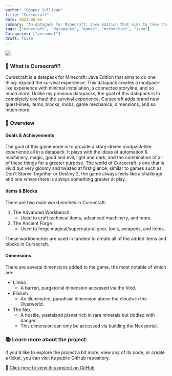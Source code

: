 ```yaml
---
author: "Cooper Sullivan"
title: "Cursecraft"
date: 2021-06-05
summary: "An datapack for Minecraft: Java Edition that aims to take the survival experience to its limits while balancing minimal installation and high performance."
tags: ["minecraft", "datapacks", "games", "mcfunction", "json"]
Categories: ["personal"]
draft: false
---
```


![](/images/cursecraft-datapack.png#center)

### 📖 What is Cursecraft?
Cursecraft is a datapack for Minecraft: Java Edition that aims to do one thing: expand the survival experience.
This datapack creates a modpack-like experience with minimal installation, a connected storyline, and so much more.
Unlike my previous datapacks, the goal of this datapack is to completely overhaul the survival experience.
Cursecraft adds brand new quest-lines, items, blocks, mobs, game mechanics, dimensions, and so much more.

### 🔎 Overview
#### Goals & Achievements
The goal of this gamemode is to provide a story-driven modpack-like experience all in a datapack.
It plays with the ideas of automation & machinery, magic, good and evil, light and dark, and the combination of all of these things for a greater purpose.
The world of Cursecraft is one that is vivid but very gloomy and twisted at first glance; similar to games such as Don't Starve Together or Destiny 2,
the game always feels like a challenge and one where there is always something greater at play.

#### Items & Blocks
There are two main workbenches in Cursecraft:
1. The Advanced Workbench
	- Used to craft technical items, advanced machinery, and more.
2. The Ancient Forge
	- Used to forge magical/supernatural gear, tools, weapons, and items.

These workbenches are used in tandem to create all of the added items and blocks in Cursecraft.

#### Dimensions
There are several dimensions added to the game, the most notable of which are:
- Limbo
	- A barren, purgatorial dimension accessed via the Void.
- Elisium
	- An illuminated, paradisial dimension above the clouds in the Overworld.
- The Nex
	- A hostile, wasteland planet rich in rare minerals but riddled with danger.
	- This dimension can only be accessed via building the Nex portal.

### 📚 Learn more about the project:
If you'd like to explore the project a bit more, view any of its code, or create a ticket,
you can visit its public GitHub repository.

🔗 [Click here to view this project on GitHub](https://github.com/coopersully/cursecraft)
